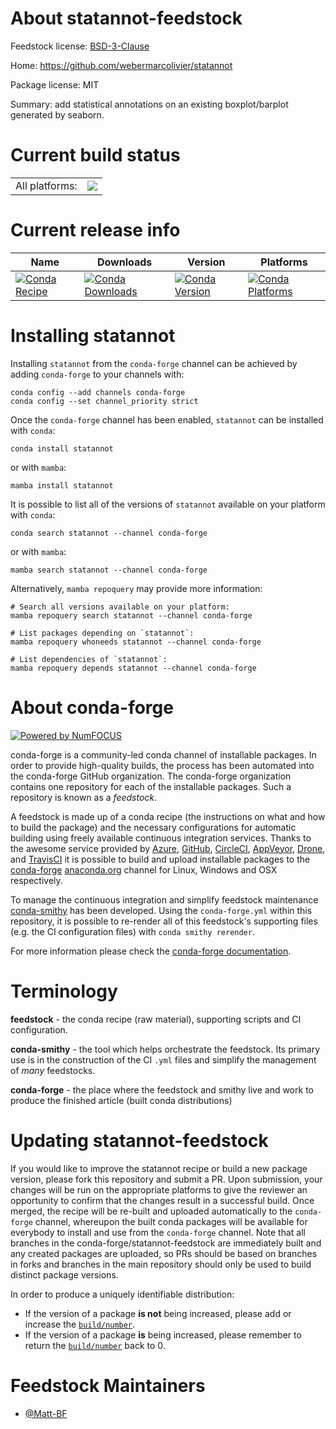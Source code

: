 About statannot-feedstock
=========================

Feedstock license: [BSD-3-Clause](https://github.com/conda-forge/statannot-feedstock/blob/main/LICENSE.txt)

Home: https://github.com/webermarcolivier/statannot

Package license: MIT

Summary: add statistical annotations on an existing boxplot/barplot generated by seaborn.

Current build status
====================


<table><tr><td>All platforms:</td>
    <td>
      <a href="https://dev.azure.com/conda-forge/feedstock-builds/_build/latest?definitionId=12336&branchName=main">
        <img src="https://dev.azure.com/conda-forge/feedstock-builds/_apis/build/status/statannot-feedstock?branchName=main">
      </a>
    </td>
  </tr>
</table>

Current release info
====================

| Name | Downloads | Version | Platforms |
| --- | --- | --- | --- |
| [![Conda Recipe](https://img.shields.io/badge/recipe-statannot-green.svg)](https://anaconda.org/conda-forge/statannot) | [![Conda Downloads](https://img.shields.io/conda/dn/conda-forge/statannot.svg)](https://anaconda.org/conda-forge/statannot) | [![Conda Version](https://img.shields.io/conda/vn/conda-forge/statannot.svg)](https://anaconda.org/conda-forge/statannot) | [![Conda Platforms](https://img.shields.io/conda/pn/conda-forge/statannot.svg)](https://anaconda.org/conda-forge/statannot) |

Installing statannot
====================

Installing `statannot` from the `conda-forge` channel can be achieved by adding `conda-forge` to your channels with:

```
conda config --add channels conda-forge
conda config --set channel_priority strict
```

Once the `conda-forge` channel has been enabled, `statannot` can be installed with `conda`:

```
conda install statannot
```

or with `mamba`:

```
mamba install statannot
```

It is possible to list all of the versions of `statannot` available on your platform with `conda`:

```
conda search statannot --channel conda-forge
```

or with `mamba`:

```
mamba search statannot --channel conda-forge
```

Alternatively, `mamba repoquery` may provide more information:

```
# Search all versions available on your platform:
mamba repoquery search statannot --channel conda-forge

# List packages depending on `statannot`:
mamba repoquery whoneeds statannot --channel conda-forge

# List dependencies of `statannot`:
mamba repoquery depends statannot --channel conda-forge
```


About conda-forge
=================

[![Powered by
NumFOCUS](https://img.shields.io/badge/powered%20by-NumFOCUS-orange.svg?style=flat&colorA=E1523D&colorB=007D8A)](https://numfocus.org)

conda-forge is a community-led conda channel of installable packages.
In order to provide high-quality builds, the process has been automated into the
conda-forge GitHub organization. The conda-forge organization contains one repository
for each of the installable packages. Such a repository is known as a *feedstock*.

A feedstock is made up of a conda recipe (the instructions on what and how to build
the package) and the necessary configurations for automatic building using freely
available continuous integration services. Thanks to the awesome service provided by
[Azure](https://azure.microsoft.com/en-us/services/devops/), [GitHub](https://github.com/),
[CircleCI](https://circleci.com/), [AppVeyor](https://www.appveyor.com/),
[Drone](https://cloud.drone.io/welcome), and [TravisCI](https://travis-ci.com/)
it is possible to build and upload installable packages to the
[conda-forge](https://anaconda.org/conda-forge) [anaconda.org](https://anaconda.org/)
channel for Linux, Windows and OSX respectively.

To manage the continuous integration and simplify feedstock maintenance
[conda-smithy](https://github.com/conda-forge/conda-smithy) has been developed.
Using the ``conda-forge.yml`` within this repository, it is possible to re-render all of
this feedstock's supporting files (e.g. the CI configuration files) with ``conda smithy rerender``.

For more information please check the [conda-forge documentation](https://conda-forge.org/docs/).

Terminology
===========

**feedstock** - the conda recipe (raw material), supporting scripts and CI configuration.

**conda-smithy** - the tool which helps orchestrate the feedstock.
                   Its primary use is in the construction of the CI ``.yml`` files
                   and simplify the management of *many* feedstocks.

**conda-forge** - the place where the feedstock and smithy live and work to
                  produce the finished article (built conda distributions)


Updating statannot-feedstock
============================

If you would like to improve the statannot recipe or build a new
package version, please fork this repository and submit a PR. Upon submission,
your changes will be run on the appropriate platforms to give the reviewer an
opportunity to confirm that the changes result in a successful build. Once
merged, the recipe will be re-built and uploaded automatically to the
`conda-forge` channel, whereupon the built conda packages will be available for
everybody to install and use from the `conda-forge` channel.
Note that all branches in the conda-forge/statannot-feedstock are
immediately built and any created packages are uploaded, so PRs should be based
on branches in forks and branches in the main repository should only be used to
build distinct package versions.

In order to produce a uniquely identifiable distribution:
 * If the version of a package **is not** being increased, please add or increase
   the [``build/number``](https://docs.conda.io/projects/conda-build/en/latest/resources/define-metadata.html#build-number-and-string).
 * If the version of a package **is** being increased, please remember to return
   the [``build/number``](https://docs.conda.io/projects/conda-build/en/latest/resources/define-metadata.html#build-number-and-string)
   back to 0.

Feedstock Maintainers
=====================

* [@Matt-BF](https://github.com/Matt-BF/)

